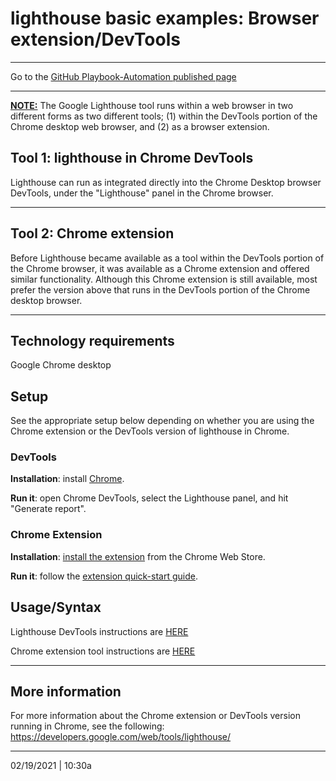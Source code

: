 # lighthouse basic examples: Browser extension/DevTools

---

Go to the [GitHub Playbook-Automation published page](https://section508coordinators.github.io/Dev-Automation/)

---




**<u>NOTE:</u>** The Google Lighthouse tool runs within a web browser in two different forms as two different tools; (1) within the DevTools portion of the Chrome desktop web browser, and (2) as a browser extension.



## Tool 1: lighthouse in Chrome DevTools

Lighthouse can run as integrated directly into the Chrome Desktop browser DevTools, under the "Lighthouse" panel in the Chrome browser.

---

## Tool 2: Chrome extension

Before Lighthouse became available as a tool within the DevTools portion of the Chrome browser, it was available as a Chrome extension and offered similar functionality. Although this Chrome extension is still available, most prefer the version above that runs in the DevTools portion of the Chrome desktop browser.

---


## Technology requirements

Google Chrome desktop


## Setup

See the appropriate setup below depending on whether you are using the Chrome extension or the DevTools version of lighthouse in Chrome.

### DevTools

**Installation**: install [Chrome](https://www.google.com/chrome/browser).

**Run it**: open Chrome DevTools, select the Lighthouse panel, and hit "Generate report".

### Chrome Extension

**Installation**: [install the extension](https://chrome.google.com/webstore/detail/lighthouse/blipmdconlkpinefehnmjammfjpmpbjk) from the Chrome Web Store.

**Run it**: follow the [extension quick-start guide](https://developers.google.com/web/tools/lighthouse/#extension).

## Usage/Syntax

Lighthouse DevTools instructions are [HERE](https://developers.google.com/web/tools/lighthouse/#devtools) 

Chrome extension tool instructions are [HERE](https://developers.google.com/web/tools/lighthouse/#extension) 

---

## More information

For more information about the Chrome extension or DevTools version running in Chrome, see the following: https://developers.google.com/web/tools/lighthouse/ 

---

02/19/2021 | 10:30a

